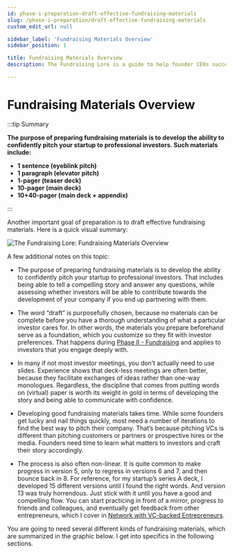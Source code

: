 ```yaml
---
id: phase-i-preparation-draft-effective-fundraising-materials
slug: /phase-i-preparation/draft-effective-fundraising-materials
custom_edit_url: null

sidebar_label: 'Fundraising Materials Overview'
sidebar_position: 1

title: Fundraising Materials Overview
description: The Fundraising Lore is a guide to help founder CEOs successfully raise early-stage VC financing from Silicon Valley investors.

---
```


# Fundraising Materials Overview

:::tip Summary

**The purpose of preparing fundraising materials is to develop the ability to confidently pitch your startup to professional investors. Such materials include:**
- **1 sentence (eyeblink pitch)**
- **1 paragraph (elevator pitch)**
- **1-pager (teaser deck)**
- **10-pager (main deck)**
- **10+40-pager (main deck + appendix)**

:::

Another important goal of preparation is to draft effective fundraising materials. Here is a quick visual summary:

![The Fundraising Lore: Fundraising Materials Overview](/img/fundraising-lore-fundraising-materials-overview.svg)

A few additional notes on this topic:

* The purpose of preparing fundraising materials is to develop the ability to confidently pitch your startup to professional investors. That includes being able to tell a compelling story and answer any questions, while assessing whether investors will be able to contribute towards the development of your company if you end up partnering with them.

* The word “draft” is purposefully chosen, because no materials can be complete before you have a thorough understanding of what a particular investor cares for. In other words, the materials you prepare beforehand serve as a foundation, which you customize so they fit with investor preferences. That happens during [Phase II - Fundraising](/phase-ii-fundraising) and applies to investors that you engage deeply with.

* In many if not most investor meetings, you don’t actually need to use slides. Experience shows that deck-less meetings are often better, because they facilitate exchanges of ideas rather than one-way monologues. Regardless, the discipline that comes from putting words on (virtual) paper is worth its weight in gold in terms of developing the story and being able to communicate with confidence.

* Developing good fundraising materials takes time. While some founders get lucky and nail things quickly, most need a number of iterations to find the best way to pitch their company. That’s because pitching VCs is different than pitching customers or partners or prospective hires or the media. Founders need time to learn what matters to investors and craft their story accordingly. 

* The process is also often non-linear. It is quite common to make progress in version 5, only to regress in versions 6 and 7, and then bounce back in 8. For reference, for my startup’s series A deck, I developed 15 different versions until I found the right words. And version 13 was truly horrendous. Just stick with it until you have a good and compelling flow. You can start practicing in front of a mirror, progress to friends and colleagues, and eventually get feedback from other entrepreneurs, which I cover in [Network with VC-backed Entrepreneurs](/phase-i-preparation/network-with-vc-backed-entrepreneurs).

You are going to need several different kinds of fundraising materials, which are summarized in the graphic below. I get into specifics in the following sections.